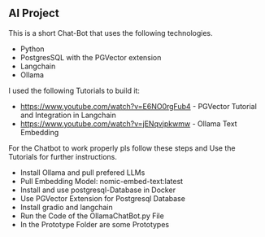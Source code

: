 ## AI Project

This is a short Chat-Bot that uses the following technologies.

* Python
* PostgresSQL with the PGVector extension
* Langchain
* Ollama

I used the following Tutorials to build it:

* https://www.youtube.com/watch?v=E6NO0rgFub4 - PGVector Tutorial and Integration in Langchain
* https://www.youtube.com/watch?v=jENqvjpkwmw - Ollama Text Embedding

For the Chatbot to work properly pls follow these steps and Use the Tutorials for further instructions.
+ Install Ollama and pull prefered LLMs
+ Pull Embedding Model: nomic-embed-text:latest
+ Install and use postgresql-Database in Docker
+ Use PGVector Extension for Postgresql Database
+ Install gradio and langchain
+ Run the Code of the OllamaChatBot.py File
+ In the Prototype Folder are some Prototypes
